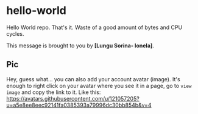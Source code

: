 # hello-world

Hello World repo. That's it. Waste of a good amount of bytes and CPU cycles.

This message is brought to you by **[Lungu Sorina- Ionela]**.

## Pic

Hey, guess what... you can also add your account avatar (image). It's enough to right click on your avatar where you see it in a page, go to `view image` and copy the link to it.
Like this: 
https://avatars.githubusercontent.com/u/121057205?u=a5e8ee8eec92141fa0385393a79996dc30bb854b&v=4